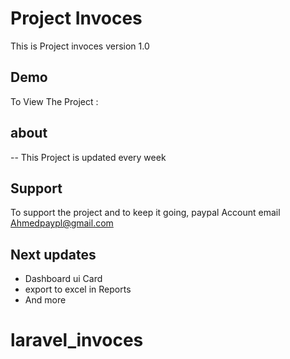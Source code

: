 
# Project Invoces 

This is Project invoces version 1.0


## Demo

To View The Project : 


## about

-- This Project is updated every week


## Support

To support the project and to keep it going, paypal Account email Ahmedpaypl@gmail.com 


## Next updates

- Dashboard ui Card
- export to excel in Reports
- And more 
# laravel_invoces
